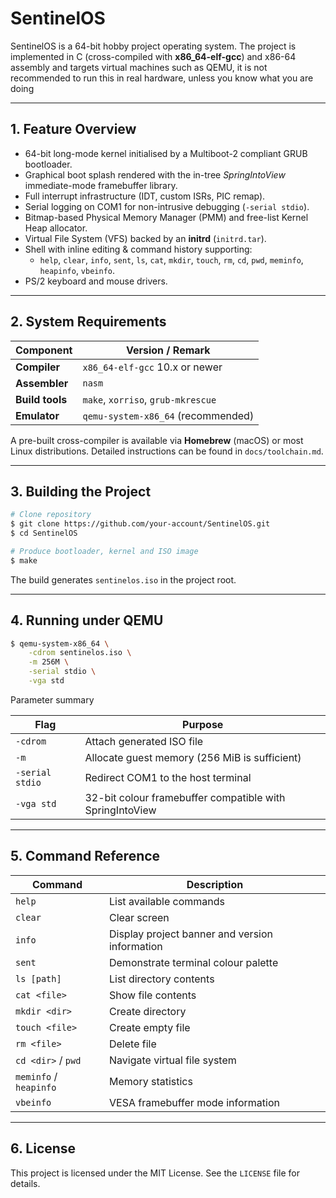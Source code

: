 # SentinelOS

SentinelOS is a 64-bit hobby project operating system. The project is implemented in C (cross-compiled with **x86_64-elf-gcc**) and x86-64 assembly and targets virtual machines such as QEMU, it is not recommended to run this in real hardware, unless you know what you are doing

---

## 1. Feature Overview

* 64-bit long-mode kernel initialised by a Multiboot-2 compliant GRUB bootloader.
* Graphical boot splash rendered with the in-tree *SpringIntoView* immediate-mode framebuffer library.
* Full interrupt infrastructure (IDT, custom ISRs, PIC remap).
* Serial logging on COM1 for non-intrusive debugging (`-serial stdio`).
* Bitmap-based Physical Memory Manager (PMM) and free-list Kernel Heap allocator.
* Virtual File System (VFS) backed by an **initrd** (`initrd.tar`).
* Shell with inline editing & command history supporting:
  * `help`, `clear`, `info`, `sent`, `ls`, `cat`, `mkdir`, `touch`, `rm`, `cd`, `pwd`, `meminfo`, `heapinfo`, `vbeinfo`.
* PS/2 keyboard and mouse drivers.


---

## 2. System Requirements

| Component | Version / Remark |
|-----------|------------------|
| **Compiler** | `x86_64-elf-gcc` 10.x or newer |
| **Assembler** | `nasm` |
| **Build tools** | `make`, `xorriso`, `grub-mkrescue` |
| **Emulator** | `qemu-system-x86_64` (recommended) |

A pre-built cross-compiler is available via **Homebrew** (macOS) or most Linux distributions. Detailed instructions can be found in `docs/toolchain.md`.

---

## 3. Building the Project

```bash
# Clone repository
$ git clone https://github.com/your-account/SentinelOS.git
$ cd SentinelOS

# Produce bootloader, kernel and ISO image
$ make
```

The build generates `sentinelos.iso` in the project root.

---

## 4. Running under QEMU

```bash
$ qemu-system-x86_64 \
    -cdrom sentinelos.iso \
    -m 256M \
    -serial stdio \
    -vga std
```

Parameter summary

| Flag | Purpose |
|------|---------|
| `-cdrom` | Attach generated ISO file |
| `-m` | Allocate guest memory (256 MiB is sufficient) |
| `-serial stdio` | Redirect COM1 to the host terminal |
| `-vga std` | 32-bit colour framebuffer compatible with SpringIntoView |

---

## 5. Command Reference

| Command | Description |
|---------|-------------|
| `help` | List available commands |
| `clear` | Clear screen |
| `info` | Display project banner and version information |
| `sent` | Demonstrate terminal colour palette |
| `ls [path]` | List directory contents |
| `cat <file>` | Show file contents |
| `mkdir <dir>` | Create directory |
| `touch <file>` | Create empty file |
| `rm <file>` | Delete file |
| `cd <dir>` / `pwd` | Navigate virtual file system |
| `meminfo` / `heapinfo` | Memory statistics |
| `vbeinfo` | VESA framebuffer mode information |

---

## 6. License

This project is licensed under the MIT License. See the `LICENSE` file for details.
